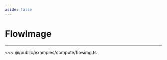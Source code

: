 ```yaml
---
aside: false
---
```


# FlowImage
---
<Demo src="/examples/compute/flowimg.ts" :code="false" :height="700"></Demo>

<<< @/public/examples/compute/flowimg.ts